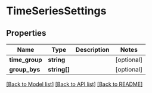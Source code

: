 # TimeSeriesSettings

## Properties
Name | Type | Description | Notes
------------ | ------------- | ------------- | -------------
**time_group** | **string** |  | [optional] 
**group_bys** | **string[]** |  | [optional] 

[[Back to Model list]](../README.md#documentation-for-models) [[Back to API list]](../README.md#documentation-for-api-endpoints) [[Back to README]](../README.md)


